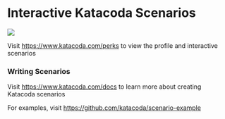 # Interactive Katacoda Scenarios

[![](http://shields.katacoda.com/katacoda/perks/count.svg)](https://www.katacoda.com/perks "Get your profile on Katacoda.com")

Visit https://www.katacoda.com/perks to view the profile and interactive scenarios

### Writing Scenarios
Visit https://www.katacoda.com/docs to learn more about creating Katacoda scenarios

For examples, visit https://github.com/katacoda/scenario-example
